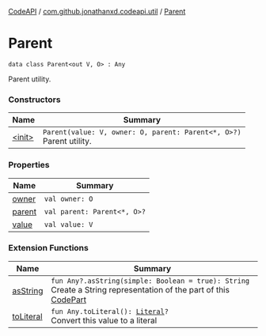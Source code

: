 [CodeAPI](../../index.md) / [com.github.jonathanxd.codeapi.util](../index.md) / [Parent](.)

# Parent

`data class Parent<out V, O> : Any`

Parent utility.

### Constructors

| Name | Summary |
|---|---|
| [&lt;init&gt;](-init-.md) | `Parent(value: V, owner: O, parent: Parent<*, O>?)`<br>Parent utility. |

### Properties

| Name | Summary |
|---|---|
| [owner](owner.md) | `val owner: O` |
| [parent](parent.md) | `val parent: Parent<*, O>?` |
| [value](value.md) | `val value: V` |

### Extension Functions

| Name | Summary |
|---|---|
| [asString](../kotlin.-any/as-string.md) | `fun Any?.asString(simple: Boolean = true): String`<br>Create a String representation of the part of this [CodePart](../../com.github.jonathanxd.codeapi/-code-part/index.md) |
| [toLiteral](../../com.github.jonathanxd.codeapi.util.conversion/kotlin.-any/to-literal.md) | `fun Any.toLiteral(): `[`Literal`](../../com.github.jonathanxd.codeapi.literal/-literal/index.md)`?`<br>Convert this value to a literal |
